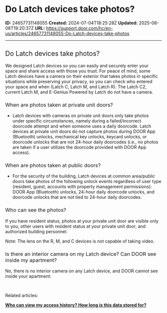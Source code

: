 # Do Latch devices take photos?

**ID:** 24657731148055
**Created:** 2024-07-04T18:25:28Z
**Updated:** 2025-08-08T19:20:37Z
**URL:** https://support.door.com/hc/en-us/articles/24657731148055-Do-Latch-devices-take-photos

---

<h2 id="h_01J1ZFSR21ABFKTG1C37BQ6D07"><span style="font-weight: 400;">Do Latch devices take photos?</span></h2>
<p><span style="font-weight: 400;">We designed Latch devices so you can easily and securely enter your space and share access with those you trust. For peace of mind, some Latch devices have a camera on their exterior that takes photos in specific situations while preserving your privacy, so you can check who entered your space and when (Latch C, Latch M, and Latch R). The Latch C2, current Latch </span><span style="font-weight: 400;">M, and E-Genius Powered by Latch</span><span style="font-weight: 400;"> do not have a camera.</span></p>
<h3 id="h_01J1ZFSR21ZD8FX7MP2MB80S21"><span style="font-weight: 400;">When are photos taken at private unit doors?</span></h3>
<ul>
<li style="font-weight: 400;" aria-level="1"><span style="font-weight: 400;">Latch devices with cameras on private unit doors only take photos under specific circumstances, namely during a failed/incorrect doorcode attempt and when someone uses a daily doorcode. Latch devices at private unit doors do not capture photos during DOOR App (Bluetooth) unlocks, mechanical key unlocks, keycard unlocks, or doorcode unlocks that are not 24-hour daily doorcodes (i.e., no photos are taken if a user utilizes the doorcode provided with DOOR App access).</span></li>
</ul>
<h3 id="h_01J1ZFSR21AGZFS91HS8ZXCPNT"><span style="font-weight: 400;">When are photos taken at public doors?</span></h3>
<ul>
<li style="font-weight: 400;" aria-level="1">
<span style="font-weight: 400;">For the security of the building, Latch devices at common area/public doors take photos of the following unlock events regardless of user type (resident, guest, accounts with property management permissions): </span><span style="font-weight: 400;">DOOR App (Bluetooth) unlocks, 24-hour daily doorcode unlocks, and doorcode unlocks that are not tied to 24-hour daily doorcodes.</span>
</li>
</ul>
<h3 id="h_01J1ZFSR21EKB7A7AP3N97HANN"><span style="font-weight: 400;">Who can see the photos?</span></h3>
<p><span style="font-weight: 400;">If you have resident status, photos at your private unit door are visible only to you, other users with resident status at your private unit door, and authorized building personnel.</span></p>
<p><span style="font-weight: 400;">Note: </span><span style="font-weight: 400;">The lens on the R, M, and C devices is not capable of taking video.</span></p>
<h3 id="h_01J1ZFSR21N63PJ2WV2HVMCNRY"><span style="font-weight: 400;">Is there an interior camera on my Latch device? Can DOOR see inside my apartment?</span></h3>
<p><span style="font-weight: 400;">No, there is no interior camera on any Latch device, and DOOR cannot see inside your apartment. </span></p>
<p> </p>
<p><span style="font-weight: 400;">Related articles:</span></p>
<p><strong><span class="wysiwyg-underline"><a href="https://support.door.com/hc/en-us/articles/24657749661847-Who-can-view-my-access-history-How-long-is-this-data-stored-for">Who can view my access history? How long is this data stored for?</a></span></strong></p>
